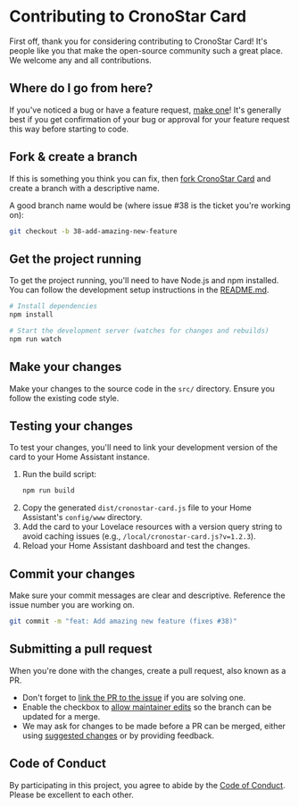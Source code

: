 # Contributing to CronoStar Card

First off, thank you for considering contributing to CronoStar Card! It's people like you that make the open-source community such a great place. We welcome any and all contributions.

## Where do I go from here?

If you've noticed a bug or have a feature request, [make one](https://github.com/FoliniC/cronostar-card/issues/new/choose)! It's generally best if you get confirmation of your bug or approval for your feature request this way before starting to code.

## Fork & create a branch

If this is something you think you can fix, then [fork CronoStar Card](https://github.com/FoliniC/cronostar-card/fork) and create a branch with a descriptive name.

A good branch name would be (where issue #38 is the ticket you're working on):

```bash
git checkout -b 38-add-amazing-new-feature
```

## Get the project running

To get the project running, you'll need to have Node.js and npm installed. You can follow the development setup instructions in the [README.md](README.md).

```bash
# Install dependencies
npm install

# Start the development server (watches for changes and rebuilds)
npm run watch
```

## Make your changes

Make your changes to the source code in the `src/` directory. Ensure you follow the existing code style.

## Testing your changes

To test your changes, you'll need to link your development version of the card to your Home Assistant instance.

1.  Run the build script:
    ```bash
    npm run build
    ```
2.  Copy the generated `dist/cronostar-card.js` file to your Home Assistant's `config/www` directory.
3.  Add the card to your Lovelace resources with a version query string to avoid caching issues (e.g., `/local/cronostar-card.js?v=1.2.3`).
4.  Reload your Home Assistant dashboard and test the changes.

## Commit your changes

Make sure your commit messages are clear and descriptive. Reference the issue number you are working on.

```bash
git commit -m "feat: Add amazing new feature (fixes #38)"
```

## Submitting a pull request

When you're done with the changes, create a pull request, also known as a PR.

-   Don't forget to [link the PR to the issue](https://docs.github.com/en/issues/tracking-your-work-with-issues/linking-a-pull-request-to-an-issue) if you are solving one.
-   Enable the checkbox to [allow maintainer edits](https://docs.github.com/en/pull-requests/collaborating-with-pull-requests/working-with-forks/allowing-changes-to-a-pull-request-branch-created-from-a-fork) so the branch can be updated for a merge.
-   We may ask for changes to be made before a PR can be merged, either using [suggested changes](https://docs.github.com/en/pull-requests/collaborating-with-pull-requests/reviewing-changes-in-pull-requests/incorporating-feedback-in-your-pull-request) or by providing feedback.

## Code of Conduct

By participating in this project, you agree to abide by the [Code of Conduct](CODE_OF_CONDUCT.md). Please be excellent to each other.
